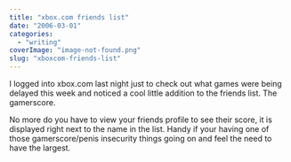 ```yaml
---
title: "xbox.com friends list"
date: "2006-03-01"
categories: 
  - "writing"
coverImage: "image-not-found.png"
slug: "xboxcom-friends-list"
---
```


I logged into xbox.com last night just to check out what games were being delayed this week and noticed a cool little addition to the friends list. The gamerscore.

No more do you have to view your friends profile to see their score, it is displayed right next to the name in the list. Handy if your having one of those gamerscore/penis insecurity things going on and feel the need to have the largest.
